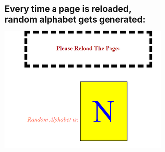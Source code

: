 

<h1>Every time a page is reloaded, random alphabet gets generated:</h1>

<img src="https://github.com/anudeep-TechGuy/GeneratingRandomNumbersBetweenARange/blob/master/Random_alpha.PNG">
